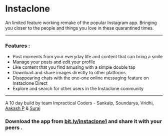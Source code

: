 # Instaclone

An limited feature working remake of the popular Instagram app.
Bringing you closer to the people and things you love in these quarantined times.

***
### Features :
- Post moments from your everyday life and content that can bring a smile
- Manage your posts and edit your profile
- Like content that you find amusing with a simple double tap 
- Download and share images directly to other platforms
- Disappearing chats with the one-one online messaging feature on Instaclone Direct
- Explore and search for other users in the Instaclone community

***

A 10 day build by team Impractical Coders - Sankalp, Soundarya, Vridhi, [Aakash P](https://github.com/aakashpothepalli) & [Suraj](https://github.com/psk907)

### Download the app from [bit.ly/instaclone1](https://bit.ly/instaclone1) and share it with your peers .
